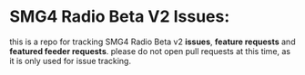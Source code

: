 # SMG4 Radio Beta V2 Issues:
this is a repo for tracking SMG4 Radio Beta v2 **issues**, **feature requests** and **featured feeder requests**.
please do not open pull requests at this time, as it is only used for issue tracking.
